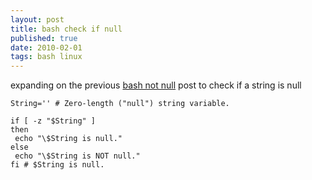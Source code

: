 ```yaml
--- 
layout: post
title: bash check if null
published: true
date: 2010-02-01
tags: bash linux
---
```

expanding on the previous [bash not null](http://blog.justin.kelly.org.au/bash-check-if-not-null)  post
to check if a string is null

``` shell
String='' # Zero-length ("null") string variable. 

if [ -z "$String" ] 
then 
 echo "\$String is null." 
else 
 echo "\$String is NOT null." 
fi # $String is null. 
```